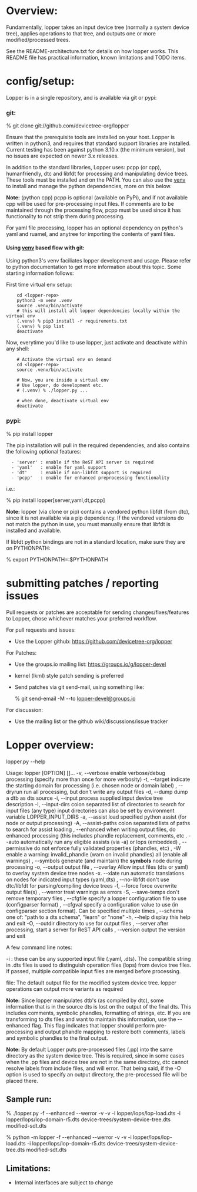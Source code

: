# Overview:

Fundamentally, lopper takes an input device tree (normally a system device tree),
applies operations to that tree, and outputs one or more modified/processed trees.

See the README-architecture.txt for details on how lopper works. This README file
has practical information, known limitations and TODO items.

# config/setup:

Lopper is in a single repository, and is available via git or pypi:

### git:

   % git clone git://github.com/devicetree-org/lopper

   Ensure that the prerequisite tools are installed on your host. Lopper is written
   in python3, and requires that standard support libraries are installed. Current
   testing has been against python 3.10.x (the minimum version), but no issues are
   expected on newer 3.x releases.

   In addition to the standard libraries, Lopper uses: pcpp (or cpp), humanfriendly,
   dtc and libfdt for processing and manipulating device trees. These tools must be
   installed and on the PATH. You can also use the [venv](https://docs.python.org/3/library/venv.html)
   to install and manage the python dependencies, more on this below.

   **Note:** (python cpp) pcpp is optional (available on PyPi), and if not available cpp
   will be used for pre-processing input files. If comments are to be maintained
   through the processing flow, pcpp must be used since it has functionality to
   not strip them during processing.

   For yaml file processing, lopper has an optional dependency on python's yaml
   and ruamel, and anytree for importing the contents of yaml files.

#### Using [venv](https://docs.python.org/3/library/venv.html) based flow with git:

   Using python3's venv faciliates lopper development and usage. Please refer to
   python documentation to get more information about this topic. Some starting
   information follows:

First time virtual env setup:

```
    cd <lopper-repo>
    python3 -m venv .venv
    source .venv/bin/activate
    # this will install all lopper dependencies locally within the virtual env
    (.venv) % pip3 install -r requirements.txt
    (.venv) % pip list
    deactivate
```
Now, everytime you'd like to use lopper, just activate and deactivate within any shell:

```
    # Activate the virtual env on demand
    cd <lopper-repo>
    source .venv/bin/activate

    # Now, you are inside a virtual env
    # Use lopper, do development etc.
    # (.venv) % ./lopper.py ...

    # when done, deactivate virtual env
    deactivate
```

### pypi:

   % pip install lopper

   The pip installation will pull in the required dependencies, and also contains
   the following optional features:

      - 'server' : enable if the ReST API server is required
      - 'yaml'   : enable for yaml support
      - 'dt'     : enable if non-libfdt support is required
      - 'pcpp'   : enable for enhanced preprocessing functionality

   i.e.:

   % pip install lopper[server,yaml,dt,pcpp]

   **Note:** lopper (via clone or pip) contains a vendored python libfdt (from dtc),
   since it is not available via a pip dependency. If the vendored versions do not
   match the python in use, you must manually ensure that libfdt is installed and
   available.

   If libfdt python bindings are not in a standard location, make sure they are
   on PYTHONPATH:

   % export PYTHONPATH=<path to pylibfdt>:$PYTHONPATH

# submitting patches / reporting issues

Pull requests or patches are acceptable for sending changes/fixes/features to Lopper,
chose whichever matches your preferred workflow.

For pull requests and issues:

  - Use the Lopper github: https://github.com/devicetree-org/lopper

For Patches:

  - Use the groups.io mailing list: https://groups.io/g/lopper-devel
  - kernel (lkml) style patch sending is preferred
  - Send patches via git send-mail, using something like:

     % git send-email -M --to lopper-devel@groups.io <path to your patches>

For discussion:

  - Use the mailing list or the github wiki/discussions/issue tracker

# Lopper overview:

lopper.py --help

   Usage: lopper [OPTION] <system device tree> [<output file>]...
     -v, --verbose       enable verbose/debug processing (specify more than once for more verbosity)
     -t, --target        indicate the starting domain for processing (i.e. chosen node or domain label)
       , --dryrun        run all processing, but don't write any output files
     -d, --dump          dump a dtb as dts source
     -i, --input         process supplied input device tree description
     -I, --input-dirs    colon separated list of directories to search for input files (any type)
                         input directories can also be set by environment variable LOPPER_INPUT_DIRS
     -a, --assist        load specified python assist (for node or output processing)
     -A, --assist-paths  colon separated lists of paths to search for assist loading
       , --enhanced      when writing output files, do enhanced processing (this includes phandle replacement, comments, etc
       . --auto          automatically run any eligible assists (via -a) or lops (embedded)
       , --permissive    do not enforce fully validated properties (phandles, etc)
       , -W              enable a warning: 
                             invalid_phandle (warn on invalid phandles)
                             all (enable all warnings)
       , --symbols       generate (and maintain) the __symbols__ node during processing
     -o, --output        output file
       , --overlay       Allow input files (dts or yaml) to overlay system device tree nodes
     -x. --xlate         run automatic translations on nodes for indicated input types (yaml,dts)
       , --no-libfdt     don't use dtc/libfdt for parsing/compiling device trees
     -f, --force         force overwrite output file(s)
       , --werror        treat warnings as errors
     -S, --save-temps    don't remove temporary files
       , --cfgfile       specify a lopper configuration file to use (configparser format) 
       , --cfgval        specify a configuration value to use (in configparser section format). Can be specified multiple times
       , --schema        one of: "path to a dts schema", "learn" or "none" 
     -h, --help          display this help and exit
     -O, --outdir        directory to use for output files
       , --server        after processing, start a server for ReST API calls
       , --version       output the version and exit

A few command line notes:

 -i <file>: these can be any supported input file (.yaml, .dts). The compatible
            string in .dts files is used to distinguish operation files (lops) 
            from device tree files. If passed, multiple compatible input files are
            merged before processing.

 <output> file: The default output file for the modified system device tree. lopper
                operations can output more variants as required

**Note:** Since lopper manipulates dtb's (as compiled by dtc), some information
that is in the source dts is lost on the output of the final dts. This includes
comments, symbolic phandles, formatting of strings, etc. If you are transforming
to dts files and want to maintain this information, use the --enhanced flag.
This flag indicates that lopper should perform pre-processing and output phandle
mapping to restore both comments, labels and symbolic phandles to the final
output.

**Note:** By default Lopper puts pre-processed files (.pp) into the same
directory as the system device tree. This is required, since in some cases when
the .pp files and device tree are not in the same directory, dtc cannot resolve
labels from include files, and will error. That being said, if the -O option is
used to specify an output directory, the pre-processed file will be placed
there.

## Sample run:

  % ./lopper.py -f --enhanced --werror -v -v -i lopper/lops/lop-load.dts -i lopper/lops/lop-domain-r5.dts device-trees/system-device-tree.dts modified-sdt.dts


  % python -m lopper -f --enhanced --werror -v -v -i lopper/lops/lop-load.dts -i lopper/lops/lop-domain-r5.dts device-trees/system-device-tree.dts modified-sdt.dts

## Limitations:

 - Internal interfaces are subject to change

